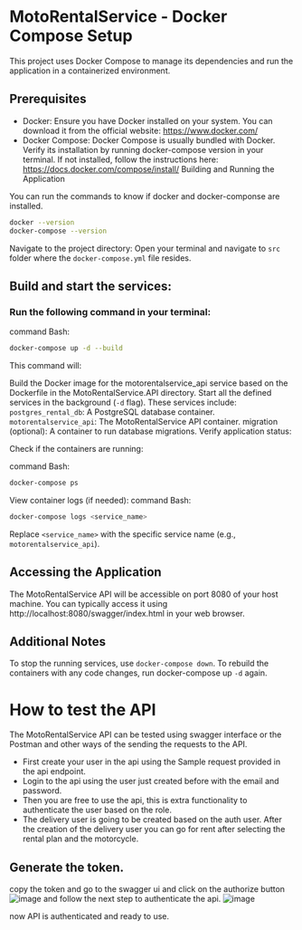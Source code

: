 # MotoRentalService - Docker Compose Setup

This project uses Docker Compose to manage its dependencies and run the application in a containerized environment.

## Prerequisites

- Docker: Ensure you have Docker installed on your system. You can download it from the official website: https://www.docker.com/
- Docker Compose: Docker Compose is usually bundled with Docker. Verify its installation by running docker-compose version in your terminal. If not installed, follow the instructions here: https://docs.docker.com/compose/install/
  Building and Running the Application

You can run the commands to know if docker and docker-componse are installed.

```sh
docker --version
docker-compose --version
```

Navigate to the project directory: Open your terminal and navigate to `src` folder where the `docker-compose.yml` file resides.

## Build and start the services:

### Run the following command in your terminal:

command Bash:

```sh
docker-compose up -d --build
```

This command will:

Build the Docker image for the motorentalservice_api service based on the Dockerfile in the MotoRentalService.API directory.
Start all the defined services in the background (`-d` flag). These services include:
`postgres_rental_db`: A PostgreSQL database container.
`motorentalservice_api`: The MotoRentalService API container.
migration (optional): A container to run database migrations.
Verify application status:

Check if the containers are running:

command Bash:

```sh
docker-compose ps
```

View container logs (if needed):
command Bash:

```sh
docker-compose logs <service_name>
```

Replace `<service_name>` with the specific service name (e.g., `motorentalservice_api`).

## Accessing the Application

The MotoRentalService API will be accessible on port 8080 of your host machine. You can typically access it using http://localhost:8080/swagger/index.html in your web browser.

## Additional Notes

To stop the running services, use `docker-compose down`.
To rebuild the containers with any code changes, run docker-compose up `-d` again.

# How to test the API

The MotoRentalService API can be tested using swagger interface or the Postman and other ways of the sending the requests to the API.

- First create your user in the api using the Sample request provided in the api endpoint.
- Login to the api using the user just created before with the email and password.
- Then you are free to use the api, this is extra functionality to authenticate the user based on the role.
- The delivery user is going to be created based on the auth user. After the creation of the delivery user you can go for rent after selecting the rental plan and the motorcycle.

## Generate the token.
copy the token and go to the swagger ui and click on the authorize button 
![image](https://github.com/khaled-300/desafio-Mottu/assets/47085352/d4e4ac84-48dd-48b4-a1a6-616923862bbc)
and follow the next step to authenticate the api.
![image](https://github.com/khaled-300/desafio-Mottu/assets/47085352/1f32c8c0-7692-4dc4-9ca6-929b941eb023)

now API is authenticated and ready to use.
